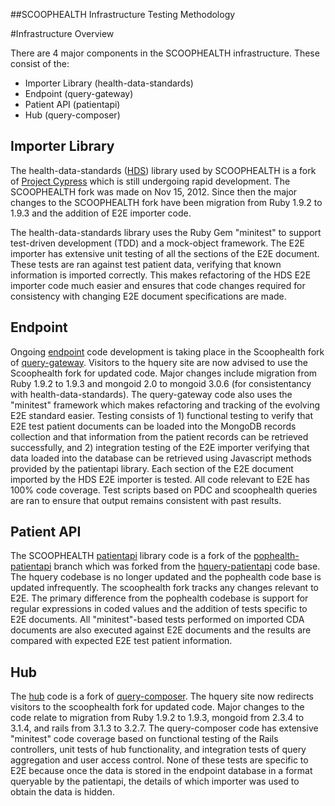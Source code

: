 ##SCOOPHEALTH Infrastructure Testing Methodology

#Infrastructure Overview

There are 4 major components in the SCOOPHEALTH infrastructure.  These consist of the:

  - Importer Library (health-data-standards)
  - Endpoint (query-gateway)
  - Patient API (patientapi)
  - Hub (query-composer)
  
## Importer Library
The health-data-standards ([HDS]) library  used by SCOOPHEALTH is a fork of [Project Cypress] which is still undergoing rapid development.  The SCOOPHEALTH fork was made on Nov 15, 2012.  Since then the major changes to the SCOOPHEALTH fork have been migration from Ruby 1.9.2 to 1.9.3 and the addition of E2E importer code.

The health-data-standards library uses the Ruby Gem "minitest" to support test-driven development (TDD) and a mock-object framework.  The E2E importer has extensive unit testing of all the sections of the E2E document.  These tests are ran against test patient data, verifying that known information is imported correctly.  This makes refactoring of the HDS E2E importer code much easier and ensures that code changes required for consistency with changing E2E document specifications are made.

## Endpoint
Ongoing [endpoint] code development is taking place in the Scoophealth fork of [query-gateway]. Visitors to the hquery site are now advised to use the Scoophealth fork for updated code.  Major changes include migration from Ruby 1.9.2 to 1.9.3 and mongoid 2.0 to mongoid 3.0.6 (for consistentancy with health-data-standards). The query-gateway code also uses the "minitest" framework which makes refactoring and tracking of the evolving E2E standard easier.  Testing consists of 1) functional testing to verify that E2E test patient documents can be loaded into the MongoDB records collection and that information from the patient records can be retrieved successfully, and 2) integration testing of the E2E importer verifying that data loaded into the database can be retrieved using Javascript methods provided by the patientapi library.  Each section of the E2E document imported by the HDS E2E importer is tested.  All code relevant to E2E has 100% code coverage.  Test scripts based on PDC and scoophealth queries are ran to ensure that output remains consistent with past results.

## Patient API
The SCOOPHEALTH [patientapi] library code is a fork of the [pophealth-patientapi] branch which was forked from the [hquery-patientapi] code base.  The hquery codebase is no longer updated and the pophealth code base is updated infrequently.  The scoophealth fork tracks any changes relevant to E2E.  The primary difference from the pophealth codebase is support for regular expressions in coded values and the addition of tests specific to E2E documents.  All "minitest"-based tests performed on imported CDA documents are also executed against E2E documents and the results are compared with expected E2E test patient information.

## Hub
The [hub]  code is a fork of [query-composer]. The hquery site now redirects visitors to the scoophealth fork for updated code.  Major changes to the code relate to migration from Ruby 1.9.2 to 1.9.3, mongoid from 2.3.4 to 3.1.4, and rails from 3.1.3 to  3.2.7.  The query-composer code has extensive "minitest" code coverage based on functional testing of the Rails controllers, unit tests of hub functionality, and integration tests of query aggregation and user access control.  None of these tests are specific to E2E because once the data is stored in the endpoint database in a format queryable by the patientapi, the details of which importer was used to obtain the data is hidden.

[HDS]:https://github.com/scoophealth/health-data-standards "health-data-standards"

[Project Cypress]: http://projectcypress.org/

[Endpoint]: https://github.com/hquery/query-gateway "scoop query-gateway"

[query-gateway]: https://github.com/hquery/query-gateway "hquery gateway"

[patientapi]: https://github.com/scoophealth/patientapi "Patient API"

[pophealth-patientapi]: https://github.com/pophealth/patientapi "Pophealth patientapi"

[hquery-patientapi]: https://github.com/pophealth/patientapi "hquery patientapi"

[hub]: https://github.com/scoophealth/query-composer "scoop query-composer"

[query-composer]: https://github.com/hquery/query-composer "hquery query-composer"
